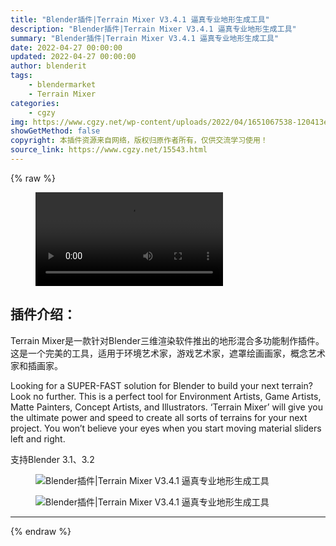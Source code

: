 ```yaml
---
title: "Blender插件|Terrain Mixer V3.4.1 逼真专业地形生成工具"
description: "Blender插件|Terrain Mixer V3.4.1 逼真专业地形生成工具"
summary: "Blender插件|Terrain Mixer V3.4.1 逼真专业地形生成工具"
date: 2022-04-27 00:00:00
updated: 2022-04-27 00:00:00
author: blenderit
tags: 
    - blendermarket
    - Terrain Mixer
categories:
    - cgzy
img: https://www.cgzy.net/wp-content/uploads/2022/04/1651067538-120413eea68f7cb.jpg
showGetMethod: false
copyright: 本插件资源来自网络，版权归原作者所有，仅供交流学习使用！
source_link: https://www.cgzy.net/15543.html
---
```


{% raw %}
<figure class="wp-block-video aligncenter"><video controls src="https://cloud.video.taobao.com//play/u/705956171/p/1/e/6/t/1/357136037036.mp4"></video></figure><div class="wp-block-pandastudio-title"><div class="title_style_01"><h2 id="h2-0">插件介绍：</h2></div></div><p class="is-style-text-indent-2em">Terrain Mixer是一款针对Blender三维渲染软件推出的地形混合多功能制作插件。这是一个完美的工具，适用于环境艺术家，游戏艺术家，遮罩绘画画家，概念艺术家和插画家。</p><p>Looking for a SUPER-FAST solution for Blender to build your next terrain? Look no further. This is a perfect tool for Environment Artists, Game Artists, Matte Painters, Concept Artists, and Illustrators. ‘Terrain Mixer’ will give you the ultimate power and speed to create all sorts of terrains for your next project. You won’t believe your eyes when you start moving material sliders left and right.</p><div class="wp-block-pandastudio-tips"><div class="tip success "><p>支持Blender 3.1、3.2</p>
</div></div><div class="wp-block-image is-style-border-round-and-with-shadow">
<figure class="aligncenter size-large"><img decoding="async" src="https://img.alicdn.com/imgextra/i2/195004553/O1CN01VFIg0J1jVK2ZLfw2f_!!195004553.gif" title="Blender插件|Terrain Mixer V3.4.1 逼真专业地形生成工具" alt="Blender插件|Terrain Mixer V3.4.1 逼真专业地形生成工具"></figure></div><div class="wp-block-image is-style-border-round-and-with-shadow">
<figure class="aligncenter size-large"><img decoding="async" src="https://img.alicdn.com/imgextra/i3/195004553/O1CN01L5GLk51jVK2RCxYtt_!!195004553.gif" title="Blender插件|Terrain Mixer V3.4.1 逼真专业地形生成工具" alt="Blender插件|Terrain Mixer V3.4.1 逼真专业地形生成工具"></figure></div><hr class="wp-block-separator has-css-opacity">
<div style="display: none">cgzy</div>
{% endraw %}